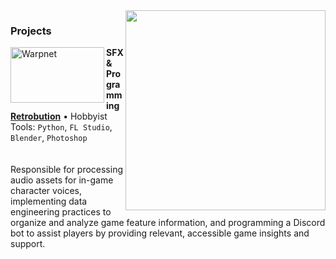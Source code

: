 <img src="https://media.discordapp.net/attachments/848976644693950495/1196588844867391649/Planet_Fusion_2.png?ex=6724b3f4&is=67236274&hm=1570ccdcd3c4e87212f75852f093f0deff60fa8e73f1f33523ad396ac702d9fe&=&format=webp&quality=lossless&width=468&height=468" min-width="320px" max-width="320px" width="320px" align="right">


### Projects

<img align="left" height="89px" width="150px" alt="Warpnet" src="https://media.discordapp.net/attachments/1017614892741701632/1261096896781488210/logo_Retrobution_FULL_presents.png?ex=6724b6c2&is=67236542&hm=286906ce1c0fbf8ad2417d9e9a3fd07dd80e095f22cd984172133f22afead290&=&format=webp&quality=lossless"/>

**SFX & Programming** \
[**Retrobution**](https://fusionfall.fandom.com/wiki/Portal:Retrobution) • Hobbyist \
Tools: `Python`, `FL Studio`, `Blender`, `Photoshop`
<br/>
<br><br>
Responsible for processing audio assets for in-game character voices, implementing data engineering practices to organize and analyze game feature information, and programming a Discord bot to assist players by providing relevant, accessible game insights and support.

